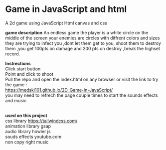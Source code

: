 # Game in JavaScript and html
 
A 2d game using JavaScript Html canvas and css

**game description**
An endless game the player is a white circle on the middle of the screen your enemies are circles with diffrent colors and sizes they are trying to infect you  ,dont let them get to you, shoot them to destroy them ,you get 100pts 
on damage and 200 pts on destroy ,break the highset record.<br>


**Instrections**
<br>Click start button <br>
Point and click to shoot <br>
Pull the repo and open the index.html on any browser or visit the link to try the game :<br>
https://medski101.github.io/2D-Game-in-JavaScript/ <br>
you may need to refrech the page couple times to start the sounds effects and music <br> <br>

**used on this project** <br>
css library https://tailwindcss.com/ <br>
animation library gsap <br>
audio library howler js <br>
souds effects youtube.com <br>
non copy right music <br>



